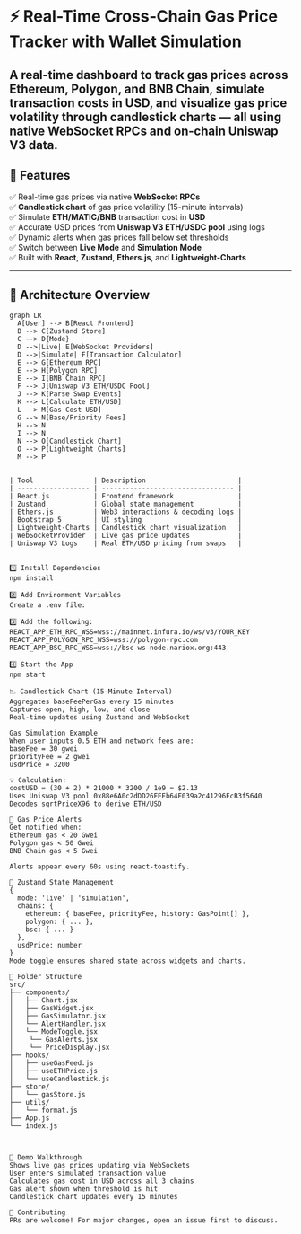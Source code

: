 # ⚡ Real-Time Cross-Chain Gas Price Tracker with Wallet Simulation

A real-time dashboard to track gas prices across **Ethereum**, **Polygon**, and **BNB Chain**, simulate transaction costs in USD, and visualize gas price volatility through candlestick charts — all using native WebSocket RPCs and on-chain Uniswap V3 data.
---

## 📌 Features

✅ Real-time gas prices via native **WebSocket RPCs**  
✅ **Candlestick chart** of gas price volatility (15-minute intervals)  
✅ Simulate **ETH/MATIC/BNB** transaction cost in **USD**  
✅ Accurate USD prices from **Uniswap V3 ETH/USDC pool** using logs  
✅ Dynamic alerts when gas prices fall below set thresholds  
✅ Switch between **Live Mode** and **Simulation Mode**  
✅ Built with **React**, **Zustand**, **Ethers.js**, and **Lightweight-Charts**

---

## 🧠 Architecture Overview

```mermaid
graph LR
  A[User] --> B[React Frontend]
  B --> C[Zustand Store]
  C --> D{Mode}
  D -->|Live| E[WebSocket Providers]
  D -->|Simulate| F[Transaction Calculator]
  E --> G[Ethereum RPC]
  E --> H[Polygon RPC]
  E --> I[BNB Chain RPC]
  F --> J[Uniswap V3 ETH/USDC Pool]
  J --> K[Parse Swap Events]
  K --> L[Calculate ETH/USD]
  L --> M[Gas Cost USD]
  G --> N[Base/Priority Fees]
  H --> N
  I --> N
  N --> O[Candlestick Chart]
  O --> P[Lightweight Charts]
  M --> P


| Tool               | Description                       |
| ------------------ | --------------------------------- |
| React.js           | Frontend framework                |
| Zustand            | Global state management           |
| Ethers.js          | Web3 interactions & decoding logs |
| Bootstrap 5        | UI styling                        |
| Lightweight-Charts | Candlestick chart visualization   |
| WebSocketProvider  | Live gas price updates            |
| Uniswap V3 Logs    | Real ETH/USD pricing from swaps   |


1️⃣ Install Dependencies
npm install

2️⃣ Add Environment Variables
Create a .env file:

3️⃣ Add the following:
REACT_APP_ETH_RPC_WSS=wss://mainnet.infura.io/ws/v3/YOUR_KEY
REACT_APP_POLYGON_RPC_WSS=wss://polygon-rpc.com
REACT_APP_BSC_RPC_WSS=wss://bsc-ws-node.nariox.org:443

4️⃣ Start the App
npm start

📉 Candlestick Chart (15-Minute Interval)
Aggregates baseFeePerGas every 15 minutes
Captures open, high, low, and close
Real-time updates using Zustand and WebSocket

Gas Simulation Example
When user inputs 0.5 ETH and network fees are:
baseFee = 30 gwei
priorityFee = 2 gwei
usdPrice = 3200

💡 Calculation:
costUSD = (30 + 2) * 21000 * 3200 / 1e9 ≈ $2.13
Uses Uniswap V3 pool 0x88e6A0c2dDD26FEEb64F039a2c41296FcB3f5640
Decodes sqrtPriceX96 to derive ETH/USD

📢 Gas Price Alerts
Get notified when:
Ethereum gas < 20 Gwei
Polygon gas < 50 Gwei
BNB Chain gas < 5 Gwei

Alerts appear every 60s using react-toastify.

🧩 Zustand State Management
{
  mode: 'live' | 'simulation',
  chains: {
    ethereum: { baseFee, priorityFee, history: GasPoint[] },
    polygon: { ... },
    bsc: { ... }
  },
  usdPrice: number
}
Mode toggle ensures shared state across widgets and charts.

📂 Folder Structure
src/
├── components/
│   ├── Chart.jsx
│   ├── GasWidget.jsx
│   ├── GasSimulator.jsx
│   └── AlertHandler.jsx
│   └── ModeToggle.jsx
│    └── GasAlerts.jsx
│    └── PriceDisplay.jsx
├── hooks/
│   ├── useGasFeed.js
│   ├── useETHPrice.js
│   └── useCandlestick.js
├── store/
│   └── gasStore.js
├── utils/
│   └── format.js
├── App.js
└── index.js



🧪 Demo Walkthrough
Shows live gas prices updating via WebSockets
User enters simulated transaction value
Calculates gas cost in USD across all 3 chains
Gas alert shown when threshold is hit
Candlestick chart updates every 15 minutes

🤝 Contributing
PRs are welcome! For major changes, open an issue first to discuss.


